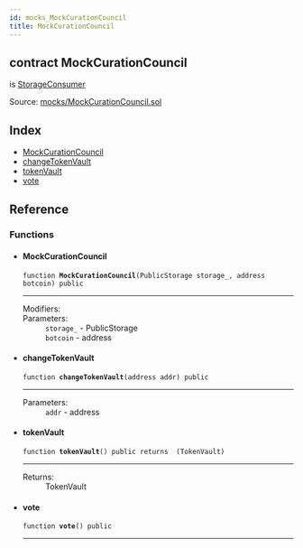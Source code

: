 ```yaml
---
id: mocks_MockCurationCouncil
title: MockCurationCouncil
---
```


<div class="contract-doc"><div class="contract"><h2 class="contract-header"><span class="contract-kind">contract</span> MockCurationCouncil</h2><p class="base-contracts"><span>is</span> <a href="Upgradability_StorageConsumer.html">StorageConsumer</a></p><div class="source">Source: <a href="https://github.com/TallaBotChain/botchain/blob/v0.1.0/contracts/mocks/MockCurationCouncil.sol" target="_blank">mocks/MockCurationCouncil.sol</a></div></div><div class="index"><h2>Index</h2><ul><li><a href="mocks_MockCurationCouncil.html#MockCurationCouncil">MockCurationCouncil</a></li><li><a href="mocks_MockCurationCouncil.html#changeTokenVault">changeTokenVault</a></li><li><a href="mocks_MockCurationCouncil.html#tokenVault">tokenVault</a></li><li><a href="mocks_MockCurationCouncil.html#vote">vote</a></li></ul></div><div class="reference"><h2>Reference</h2><div class="functions"><h3>Functions</h3><ul><li><div class="item function"><span id="MockCurationCouncil" class="anchor-marker"></span><h4 class="name">MockCurationCouncil</h4><div class="body"><code class="signature">function <strong>MockCurationCouncil</strong><span>(PublicStorage storage_, address botcoin) </span><span>public </span></code><hr/><dl><dt><span class="label-modifiers">Modifiers:</span></dt><dd></dd><dt><span class="label-parameters">Parameters:</span></dt><dd><div><code>storage_</code> - PublicStorage</div><div><code>botcoin</code> - address</div></dd></dl></div></div></li><li><div class="item function"><span id="changeTokenVault" class="anchor-marker"></span><h4 class="name">changeTokenVault</h4><div class="body"><code class="signature">function <strong>changeTokenVault</strong><span>(address addr) </span><span>public </span></code><hr/><dl><dt><span class="label-parameters">Parameters:</span></dt><dd><div><code>addr</code> - address</div></dd></dl></div></div></li><li><div class="item function"><span id="tokenVault" class="anchor-marker"></span><h4 class="name">tokenVault</h4><div class="body"><code class="signature">function <strong>tokenVault</strong><span>() </span><span>public </span><span>returns  (TokenVault) </span></code><hr/><dl><dt><span class="label-return">Returns:</span></dt><dd>TokenVault</dd></dl></div></div></li><li><div class="item function"><span id="vote" class="anchor-marker"></span><h4 class="name">vote</h4><div class="body"><code class="signature">function <strong>vote</strong><span>() </span><span>public </span></code><hr/></div></div></li></ul></div></div></div>
